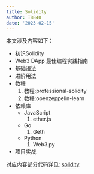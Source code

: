 ```yaml
---
title: Solidity
author: T8840
date: '2023-02-15'
---
```


本文涉及内容如下：
- 初识Solidity
- Web3 DApp 最佳编程实践指南
- 基础语法
- 进阶用法
- 教程
    1. 教程:professional-solidity
    2. 教程:openzeppelin-learn
- 依赖库
    - JavaScript
        1. ether.js
    - Go    
        1. Geth
    - Python
        1. Web3.py    
- 项目实战


对应内容部分代码详见:  [solidity](https://github.com/T8840/solidity)